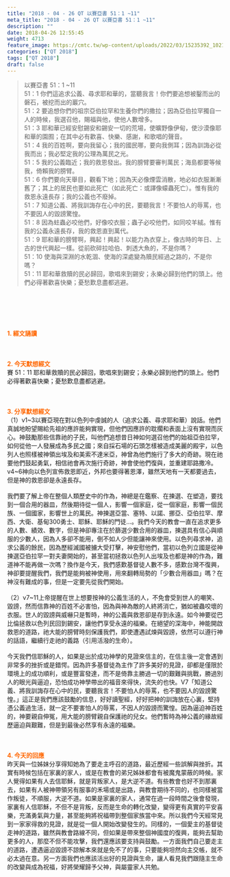 ```yaml
---
title: "2018 - 04 - 26 QT 以賽亞書 51：1 ~11"
meta_title: "2018 - 04 - 26 QT 以賽亞書 51：1 ~11"
description: ""
date: 2018-04-26 12:55:45
weight: 4713
feature_image: https://cmtc.tw/wp-content/uploads/2022/03/15235392_10211799862337740_180693556567566654_o-1.webp
categories: ["QT 2018"]
tags: ["QT 2018"]
draft: false
---
```


<blockquote>以賽亞書 51：1 ~11<br />
51：1 你們這追求公義、尋求耶和華的，當聽我言！你們要追想被鑿而出的磐石，被挖而出的巖穴。<br />
51：2 要追想你們的祖宗亞伯拉罕和生養你們的撒拉；因為亞伯拉罕獨自一人的時候，我選召他，賜福與他，使他人數增多。<br />
51：3 耶和華已經安慰錫安和錫安一切的荒場，使曠野像伊甸，使沙漠像耶和華的園囿；在其中必有歡喜、快樂、感謝，和歌唱的聲音。<br />
51：4 我的百姓啊，要向我留心；我的國民哪，要向我側耳；因為訓誨必從我而出；我必堅定我的公理為萬民之光。<br />
51：5 我的公義臨近；我的救恩發出。我的膀臂要審判萬民；海島都要等候我，倚賴我的膀臂。<br />
51：6 你們要向天舉目，觀看下地；因為天必像煙雲消散，地必如衣服漸漸舊了；其上的居民也要如此死亡（如此死亡：或譯像蠓蟲死亡）。惟有我的救恩永遠長存；我的公義也不廢掉。<br />
51：7 知道公義、將我訓誨存在心中的民，要聽我言！不要怕人的辱罵，也不要因人的毀謗驚惶。<br />
51：8 因為蛀蟲必咬他們，好像咬衣服；蟲子必咬他們，如同咬羊絨。惟有我的公義永遠長存，我的救恩直到萬代。<br />
51：9 耶和華的膀臂啊，興起！興起！以能力為衣穿上，像古時的年日、上古的世代興起一樣。從前砍碎拉哈伯、刺透大魚的，不是你嗎？<br />
51：10 使海與深淵的水乾涸、使海的深處變為贖民經過之路的，不是你嗎？<br />
51：11 耶和華救贖的民必歸回，歌唱來到錫安；永樂必歸到他們的頭上。他們必得著歡喜快樂；憂愁歎息盡都逃避。</blockquote><br />
&nbsp;<br />
<br />
&nbsp;<br />
<br />
<span style="color: #ff6600;"><strong>1. </strong><strong>經文誦讀</strong></span><br />
<br />
<span style="color: #ff6600;"><strong> </strong></span><br />
<br />
<span style="color: #ff6600;"><strong>2. 今天默想</strong><strong>經文<br />
</strong></span>賽 51：11 耶和華救贖的民必歸回，歌唱來到錫安；永樂必歸到他們的頭上。他們必得著歡喜快樂；憂愁歎息盡都逃避。<br />
<br />
&nbsp;<br />
<br />
<span style="color: #ff6600;"><strong>3. 分享默想經文<br />
</strong></span>（1）v1~3以賽亞現在對以色列中虔誠的人（追求公義、尋求耶和華）說話。他們真誠地盼望賜給先祖的應許能夠實現，但他們因應許的耽擱和表面上沒有實現而灰心。神鼓勵那些信靠祂的子民，叫他們追想昔日神如何選召他們的始祖亞伯拉罕，如何從他一人發展成為多民之國；來自採石場的石頭怎樣被造成美麗的殿宇，以色列人也照樣被神領出埃及和美索不達米亞，神曾為他們施行了多大的奇跡。現在祂要他們鼓起勇氣，相信祂會再次施行奇跡，神會使他們復與，並重建耶路撒冷。v4~6神向以色列宣佈救恩即近，外邦也要得著恩澤，雖然天地有一天都要過去，但是神的救恩卻是永遠長存。<br />
<br />
我們要了解上帝在整個人類歷史中的作為，神總是在鑑察、在揀選、在塑造，要找到一個合用的器皿，然後期待從一個人，影響一個家庭，從一個家庭，影響一個民族、一個國家，影響世上的萬民。神揀選亞當、塞特、以諾、挪亞、亞伯拉罕、摩西、大衛、基甸300勇士、耶穌、耶穌的門徒…。我們今天的教會一直在追求更多的人數、績效、數字，但是神卻專注在於篩選少數合用的器皿，揀選具有信心與順服的少數人，因為人多卻不能用，倒不如人少但能讓神來使用。以色列尋求神，追求公義的餘民，因為歷經滅國被擄大受打擊，神安慰他們，當初以色列立國是從神揀選亞伯拉罕一對夫妻開始的，甚至當初拯救以色列人出埃及也都是神的作為，難道神不能再做一次嗎？換作是今天，我們感歎基督徒人數不多，感歎台灣不復興，神卻要提醒我們，我們是能夠被神使用，用來翻轉局勢的「少數合用器皿」嗎？在神沒有難成的事，但是一定要先從我們開始。<br />
<br />
（2）v7~11上帝提醒在世上想要按神的公義生活的人，不免會受到世人的嘲笑、毀謗，然而信靠神的百姓不必害怕，因為與神為敵的人終將消亡，猶如被蟲咬壞的衣服。世人的毀謗與威嚇只是暫時，神的公義與救恩卻是存到永遠。如今神要從巴比倫拯救以色列民回到錫安，讓他們享受永遠的福樂。在絕望的深海中，神能開啟救恩的道路，祂大能的膀臂時刻保護我們，即使遭遇試煉與毀謗，依然可以遵行神的話語，繼續行走祂的義路（引用活潑的生命）。<br />
<br />
今天我們信耶穌的人，如果是出於成功神學的見證來信主的，在信主後一定會遇到非常多的挫折或是錯愕。因為許多基督徒為主作了許多美好的見證，卻都是僅限於環境上的成功順利，或是豐富發達，而不是倚靠主勝過一切的艱難與挑戰，勝過別人的眼光與逼迫，恐怕成功神學帶出的福音來得快，流失的也快。V7「知道公義、將我訓誨存在心中的民，要聽我言！不要怕人的辱罵，也不要因人的毀謗驚惶。」這正是我們應該鼓勵的信息，好好讀聖經，好好把神的訓誨放在心裏，堅持憑公義過生活，就一定不要害怕人的辱罵，不因人的毀謗而驚惶。因為逼迫神百姓的，神要親自伸冤，用大能的膀臂親自保護祂的兒女。他們暫時為神公義的緣故經歷逼迫與艱難，但是到最後必然享有永遠的福樂。<br />
<br />
&nbsp;<br />
<br />
<span style="color: #ff6600;"><strong>4. 今天的回應<br />
</strong></span>昨天與一位姊妹分享得知她為了要走主呼召的道路，最近歷經一些誤解與挫折。其實有時候包括在家裏的家人，或是在教會的弟兄姊妹都會有被魔鬼蒙蔽的時候。家人覺得如果有人去信耶穌，就是背叛家人，是大逆不道。有些教會也好不到那裏去，如果有人被神帶領另有服事的禾場或是出路，與教會期待不同的，也同樣被當作叛徒，不順服，大逆不道。如果是家裏的家人，通常在過一段時間之後會發現，家裏有人信耶穌，不但不是背叛，反而是生命的轉化改變，變得更有真實的平安喜樂，充滿勇氣與力量，甚至能夠將祝福帶到整個家族當中來。所以我們今天經常見到一家家得救的見證，就是從一個人開始改變發生的。同樣的，一個愛主的基督徒走神的道路，雖然與教會路線不同，但如果是帶來整個神國度的復興，能夠去幫助更多的人，那麼不但不能攻擊，我們還應該要支持與鼓勵。一方面我們自己要走主的道路，遭遇逼迫毀謗不諒解本來就是免不了的事，只要能夠坦然向主交帳，就不必太過在意。另一方面我們也應該活出好的見證與生命，讓人看見我們跟隨主生命的改變與成為祝福，好將榮耀歸予父神，與屬靈家人共勉。<br />
<br />
&nbsp;<br />
<br />
&nbsp;
        